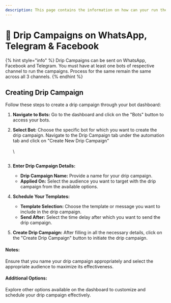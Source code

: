 ```yaml
---
description: This page contains the information on how can your run the drip campaigns.
---
```


# 📖 Drip Campaigns on WhatsApp, Telegram & Facebook

{% hint style="info" %}
Drip Campaigns can be sent on WhatsApp, Facebook and Telegram. You must have at least one bots of respective channel to run the campaigns. Process for the same remain the same across all 3 channels.
{% endhint %}

## Creating Drip Campaign

Follow these steps to create a drip campaign through your bot dashboard:

1. **Navigate to Bots:** Go to the dashboard and click on the "Bots" button to access your bots.
2.  **Select Bot:** Choose the specific bot for which you want to create the drip campaign. Navigate to the Drip Campaign tab under the automation tab and click on "Create New Drip Campaign"\
    \
    \


    <figure><img src="../../../../.gitbook/assets/1 – 71.png" alt=""><figcaption></figcaption></figure>
3. **Enter Drip Campaign Details:**
   * **Drip Campaign Name:** Provide a name for your drip campaign.
   * **Applied On:** Select the audience you want to target with the drip campaign from the available options.
4. **Schedule Your Templates:**
   * **Template Selection:** Choose the template or message you want to include in the drip campaign.
   * **Send After:** Select the time delay after which you want to send the drip campaign.
5. **Create Drip Campaign:** After filling in all the necessary details, click on the "Create Drip Campaign" button to initiate the drip campaign.

#### Notes:

Ensure that you name your drip campaign appropriately and select the appropriate audience to maximize its effectiveness.

#### Additional Options:

Explore other options available on the dashboard to customize and schedule your drip campaign effectively.
